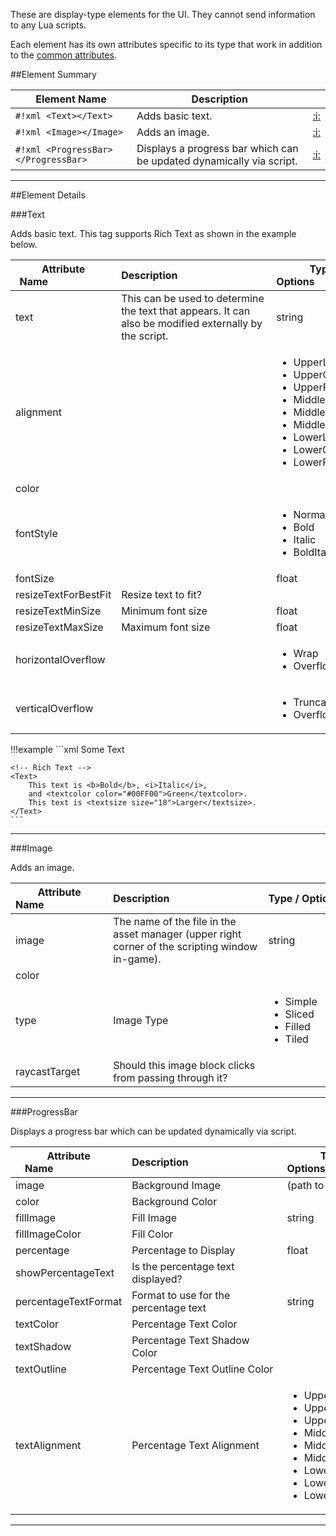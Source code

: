 These are display-type elements for the UI. They cannot send information to any Lua scripts.

Each element has its own attributes specific to its type that work in addition to the [common attributes](attributes.md#common-attributes).

##Element Summary

Element Name | Description | &nbsp;
-- | -- | --
`#!xml <Text></Text>` | Adds basic text. | [:i:](#text)
`#!xml <Image></Image>` | Adds an image. | [:i:](#image)
`#!xml <ProgressBar></ProgressBar>` | Displays a progress bar which can be updated dynamically via script. | [:i:](#progressbar)

---

##Element Details

###Text

Adds basic text. This tag supports Rich Text as shown in the example below.

Attribute Name&nbsp;&nbsp;&nbsp;&nbsp;&nbsp;&nbsp;&nbsp;&nbsp;&nbsp;&nbsp;&nbsp;&nbsp;&nbsp;&nbsp;&nbsp;&nbsp;&nbsp;&nbsp;&nbsp;&nbsp;&nbsp;&nbsp; | Description&nbsp;&nbsp;&nbsp;&nbsp;&nbsp;&nbsp;&nbsp;&nbsp;&nbsp;&nbsp;&nbsp;&nbsp;&nbsp;&nbsp;&nbsp;&nbsp;&nbsp;&nbsp;&nbsp;&nbsp;&nbsp;&nbsp;&nbsp;&nbsp;&nbsp;&nbsp;&nbsp;&nbsp;&nbsp;&nbsp;&nbsp;&nbsp;&nbsp; | Type / Options&nbsp;&nbsp;&nbsp;&nbsp;&nbsp;&nbsp;&nbsp;&nbsp;&nbsp;&nbsp;&nbsp;&nbsp;&nbsp;&nbsp;&nbsp;&nbsp;&nbsp;&nbsp;&nbsp;&nbsp;&nbsp;&nbsp; | Default Value&nbsp;&nbsp;&nbsp;&nbsp;&nbsp;&nbsp;
-- | -- | -- | --
text | This can be used to determine the text that appears. It can also be modified externally by the script. | string | *(none)*
alignment | | <ul><li>UpperLeft</li><li>UpperCenter</li><li>UpperRight</li><li>MiddleLeft</li><li>MiddleCenter</li><li>MiddleRight</li><li>LowerLeft</li><li>LowerCenter</li><li>LowerRight</li></ul> | MiddleCenter
color | | [<span class="tag xmlco"></span>](attributes.md#attribute-types) | `#323232`
fontStyle | | <ul><li>Normal</li><li>Bold</li><li>Italic</li><li>BoldItalic</li></ul> | `Normal`
fontSize | | float | `14`
resizeTextForBestFit | Resize text to fit? | [<span class="tag boo"></span>](attributes.md#attribute-types) | `false`
resizeTextMinSize | Minimum font size | float | `10`
resizeTextMaxSize | Maximum font size | float | `40`
horizontalOverflow | | <ul><li>Wrap</li><li>Overflow</li></ul> | `Overflow`
verticalOverflow | | <ul><li>Truncate</li><li>Overflow</li></ul> | `Truncate`

!!!example
    ```xml
    <!-- Standard Text element -->
    <Text>Some Text</Text>

    <!-- Rich Text -->
    <Text>
        This text is <b>Bold</b>, <i>Italic</i>, 
        and <textcolor color="#00FF00">Green</textcolor>.    
        This text is <textsize size="18">Larger</textsize>.
    </Text>
    ```

---


###Image

Adds an image.

Attribute Name&nbsp;&nbsp;&nbsp;&nbsp;&nbsp;&nbsp;&nbsp;&nbsp;&nbsp;&nbsp;&nbsp;&nbsp;&nbsp;&nbsp;&nbsp;&nbsp;&nbsp;&nbsp;&nbsp;&nbsp;&nbsp;&nbsp; | Description&nbsp;&nbsp;&nbsp;&nbsp;&nbsp;&nbsp;&nbsp;&nbsp;&nbsp;&nbsp;&nbsp;&nbsp;&nbsp;&nbsp;&nbsp;&nbsp;&nbsp;&nbsp;&nbsp;&nbsp;&nbsp;&nbsp;&nbsp;&nbsp;&nbsp;&nbsp;&nbsp;&nbsp;&nbsp;&nbsp;&nbsp;&nbsp;&nbsp; | Type&nbsp;/&nbsp;Options&nbsp;&nbsp;&nbsp;&nbsp;&nbsp;&nbsp;&nbsp;&nbsp;&nbsp;&nbsp;&nbsp;&nbsp;&nbsp;&nbsp;&nbsp;&nbsp;&nbsp;&nbsp;&nbsp;&nbsp;&nbsp;&nbsp; | Default&nbsp;Value&nbsp;&nbsp;&nbsp;&nbsp;&nbsp;&nbsp;
-- | -- | -- | --
image | The name of the file in the asset manager (upper right corner of the scripting window in-game). | string | *(none)*
color |  | [<span class="tag xmlco"></span>](attributes.md#attribute-types) | `#FFFFFF`
type | Image Type | <ul><li>Simple</li><li>Sliced</li><li>Filled</li><li>Tiled</li></ul> | `Simple`
raycastTarget | Should this image block clicks from passing through it? | [<span class="tag boo"></span>](attributes.md#attribute-types) | `true`

---


###ProgressBar

Displays a progress bar which can be updated dynamically via script.

Attribute Name&nbsp;&nbsp;&nbsp;&nbsp;&nbsp;&nbsp;&nbsp;&nbsp;&nbsp;&nbsp;&nbsp;&nbsp;&nbsp;&nbsp;&nbsp;&nbsp;&nbsp;&nbsp;&nbsp;&nbsp;&nbsp;&nbsp; | Description&nbsp;&nbsp;&nbsp;&nbsp;&nbsp;&nbsp;&nbsp;&nbsp;&nbsp;&nbsp;&nbsp;&nbsp;&nbsp;&nbsp;&nbsp;&nbsp;&nbsp;&nbsp;&nbsp;&nbsp;&nbsp;&nbsp;&nbsp;&nbsp;&nbsp;&nbsp;&nbsp;&nbsp;&nbsp;&nbsp;&nbsp;&nbsp;&nbsp; | Type / Options&nbsp;&nbsp;&nbsp;&nbsp;&nbsp;&nbsp;&nbsp;&nbsp;&nbsp;&nbsp;&nbsp;&nbsp;&nbsp;&nbsp;&nbsp;&nbsp;&nbsp;&nbsp;&nbsp;&nbsp;&nbsp;&nbsp; | Default Value&nbsp;&nbsp;&nbsp;&nbsp;&nbsp;&nbsp;
-- | -- | -- | --
image | Background Image | (path to image) | *(none)*
color | Background Color | [<span class="tag xmlco"></span>](attributes.md#attribute-types) | `#FFFFFF`
fillImage | Fill Image | string | *(none)*
fillImageColor | Fill Color | [<span class="tag xmlco"></span>](attributes.md#attribute-types) | `#FFFFFF`
percentage | Percentage to Display | float | `0`
showPercentageText | Is the percentage text displayed? | [<span class="tag boo"></span>](attributes.md#attribute-types) | `true`
percentageTextFormat | Format to use for the percentage text | string | `0.00`
textColor | Percentage Text Color | [<span class="tag xmlco"></span>](attributes.md#attribute-types) | `#000000`
textShadow | Percentage Text Shadow Color | [<span class="tag xmlco"></span>](attributes.md#attribute-types) | *(none)*
textOutline | Percentage Text Outline Color  | [<span class="tag xmlco"></span>](attributes.md#attribute-types) | *(none)*
textAlignment | Percentage Text Alignment | <ul><li>UpperLeft</li><li>UpperCenter</li><li>UpperRight</li><li>MiddleLeft</li><li>MiddleCenter</li><li>MiddleRight</li><li>LowerLeft</li><li>LowerCenter</li><li>LowerRight</li></ul> | `MiddleCenter`

---
